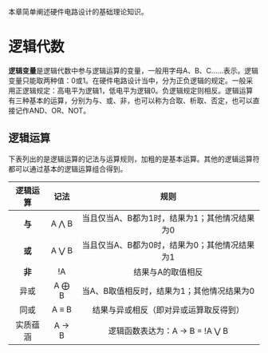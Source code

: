 本章简单阐述硬件电路设计的基础理论知识。

# 逻辑代数

**逻辑变量**是逻辑代数中参与逻辑运算的变量，一般用字母A、B、C……表示。逻辑变量只能取两种值：0或1。在硬件电路设计当中，分为正负逻辑的规定。一般采用正逻辑规定：高电平为逻辑1，低电平为逻辑0。负逻辑规定则相反。逻辑运算有三种基本的运算，分别为与、或、非，也可以称为合取、析取、否定，也可以直接记作AND、OR、NOT。

## 逻辑运算

下表列出的是逻辑运算的记法与运算规则，加粗的是基本运算。其他的逻辑运算符都可以通过基本的逻辑运算组合得到。

| 逻辑运算 |       记法        |                        规则                        |
| :------: | :---------------: | :------------------------------------------------: |
|  **与**  |  A $\bigwedge$ B  |   当且仅当A、B都为1时，结果为1；其他情况结果为0    |
|  **或**  |   A $\bigvee$ B   |   当且仅当A、B都为0时，结果为0；其他情况结果为1    |
|  **非**  |        !A         |                 结果与A的取值相反                  |
|   异或   |  A $\bigoplus$ B  |     当A、B取值相反时，结果为1；其他情况结果为0     |
|   同或   |   A $\equiv$ B    |       结果与异或相反（即对异或运算取反得到）       |
| 实质蕴涵 | A $\rightarrow$ B | 逻辑函数表达为：A $\rightarrow$ B = !A $\bigvee$ B |


